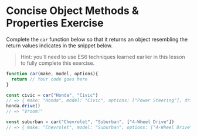 # Concise Object Methods & Properties Exercise

Complete the `car` function below so that it returns an object resembling the return values indicates in the snippet below.

> Hint: you'll need to use ES6 techniques learned earlier in this lesson to fully complete this exercise.

```js
function car(make, model, options){
  return // Your code goes here
}

const civic = car("Honda", "Civic")
// => { make: "Honda", model: "Civic", options: ["Power Steering"], drive: Function }
honda.drive()
// => "Vroom!"

const suburban = car("Chevrolet", "Suburban", ["4-Wheel Drive"])
// => { make: "Chevrolet", model: "Suburban", options: ["4-Wheel Drive"], drive: Function }
```
